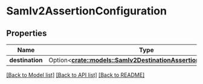 # Samlv2AssertionConfiguration

## Properties

Name | Type | Description | Notes
------------ | ------------- | ------------- | -------------
**destination** | Option<[**crate::models::Samlv2DestinationAssertionConfiguration**](SAMLv2DestinationAssertionConfiguration.md)> |  | [optional]

[[Back to Model list]](../README.md#documentation-for-models) [[Back to API list]](../README.md#documentation-for-api-endpoints) [[Back to README]](../README.md)


